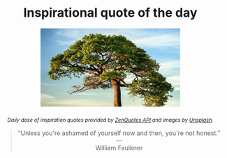 
<div align="center">

# Inspirational quote of the day

<img src="./data/photo.jpeg" alt="Beautiful nature photo" width="320" height="180">

<sub><i>Daily dose of inspiration quotes provided by [ZenQuotes API](https://zenquotes.io/) and images by [Unsplash](https://unsplash.com/).</i></sub>


<blockquote>&ldquo;Unless you're ashamed of yourself now and then, you're not honest.&rdquo; &mdash; <footer>William Faulkner</footer></blockquote>

</div>
